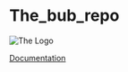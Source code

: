 # The_bub_repo
![The Logo](https://github.com/irishdra/The_bub_repo/blob/master/logo_the_%D1%8A%D1%83%D1%8A.jpg)

[Documentation](https://docs.google.com/document/d/1K1avbO_rs0jCoRjCkBjYlNyUz1cORy8mP3xuC2d_2-0/edit?usp=sharing)
